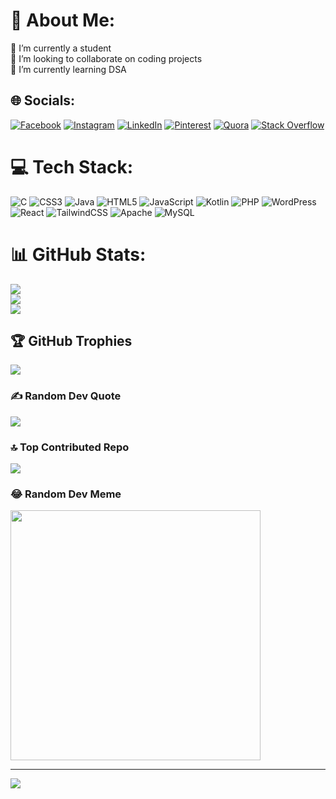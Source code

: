   # 💫 About Me:
🔭 I’m currently a student<br>👯 I’m looking to collaborate on coding projects<br>🌱 I’m currently learning DSA


## 🌐 Socials:
[![Facebook](https://img.shields.io/badge/Facebook-%231877F2.svg?logo=Facebook&logoColor=white)](https://facebook.com/yashh.2103) [![Instagram](https://img.shields.io/badge/Instagram-%23E4405F.svg?logo=Instagram&logoColor=white)](https://instagram.com/yashh.021) [![LinkedIn](https://img.shields.io/badge/LinkedIn-%230077B5.svg?logo=linkedin&logoColor=white)](https://linkedin.com/in/yash-rana-785b2a277) [![Pinterest](https://img.shields.io/badge/Pinterest-%23E60023.svg?logo=Pinterest&logoColor=white)](https://pinterest.com/yashh2103) [![Quora](https://img.shields.io/badge/Quora-%23B92B27.svg?logo=Quora&logoColor=white)](https://quora.com/profile/YASH-RANA-452) [![Stack Overflow](https://img.shields.io/badge/-Stackoverflow-FE7A16?logo=stack-overflow&logoColor=white)](https://stackoverflow.com/users/25461335) 

# 💻 Tech Stack:
![C](https://img.shields.io/badge/c-%2300599C.svg?style=for-the-badge&logo=c&logoColor=white) ![CSS3](https://img.shields.io/badge/css3-%231572B6.svg?style=for-the-badge&logo=css3&logoColor=white) ![Java](https://img.shields.io/badge/java-%23ED8B00.svg?style=for-the-badge&logo=openjdk&logoColor=white) ![HTML5](https://img.shields.io/badge/html5-%23E34F26.svg?style=for-the-badge&logo=html5&logoColor=white) ![JavaScript](https://img.shields.io/badge/javascript-%23323330.svg?style=for-the-badge&logo=javascript&logoColor=%23F7DF1E) ![Kotlin](https://img.shields.io/badge/kotlin-%237F52FF.svg?style=for-the-badge&logo=kotlin&logoColor=white) ![PHP](https://img.shields.io/badge/php-%23777BB4.svg?style=for-the-badge&logo=php&logoColor=white) ![WordPress](https://img.shields.io/badge/WordPress-%23117AC9.svg?style=for-the-badge&logo=WordPress&logoColor=white) ![React](https://img.shields.io/badge/react-%2320232a.svg?style=for-the-badge&logo=react&logoColor=%2361DAFB) ![TailwindCSS](https://img.shields.io/badge/tailwindcss-%2338B2AC.svg?style=for-the-badge&logo=tailwind-css&logoColor=white) ![Apache](https://img.shields.io/badge/apache-%23D42029.svg?style=for-the-badge&logo=apache&logoColor=white) ![MySQL](https://img.shields.io/badge/mysql-4479A1.svg?style=for-the-badge&logo=mysql&logoColor=white)
# 📊 GitHub Stats:
![](https://github-readme-stats.vercel.app/api?username=YashRana2103&theme=monokai&hide_border=true&include_all_commits=true&count_private=true)<br/>
![](https://github-readme-streak-stats.herokuapp.com/?user=YashRana2103&theme=monokai&hide_border=true)<br/>
![](https://github-readme-stats.vercel.app/api/top-langs/?username=YashRana2103&theme=monokai&hide_border=true&include_all_commits=true&count_private=true&layout=compact)

## 🏆 GitHub Trophies
![](https://github-profile-trophy.vercel.app/?username=YashRana2103&theme=monokai&no-frame=true&no-bg=true&margin-w=4)

### ✍️ Random Dev Quote
![](https://quotes-github-readme.vercel.app/api?type=horizontal&theme=radical)

### 🔝 Top Contributed Repo
![](https://github-contributor-stats.vercel.app/api?username=YashRana2103&limit=5&theme=dark&combine_all_yearly_contributions=true)

### 😂 Random Dev Meme
<img src='https://meme-api.com/gimme' style="height: 400px;"/>

---
![](https://visitcount.itsvg.in/api?id=YashRana2103&icon=7&color=3)

<!-- Proudly created with GPRM ( https://gprm.itsvg.in ) -->
